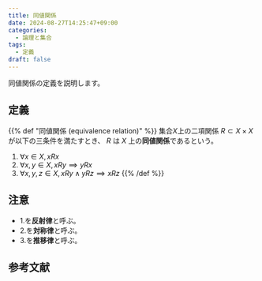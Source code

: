 ```yaml
---
title: 同値関係
date: 2024-08-27T14:25:47+09:00
categories:
  - 論理と集合
tags:
  - 定義
draft: false
---
```


同値関係の定義を説明します。

<!--more-->

## 定義

{{% def "同値関係 (equivalence relation)" %}}
集合$X$上の二項関係 $R \subset X \times X$ が以下の三条件を満たすとき、 $R$ は $X$ 上の**同値関係**であるという。

1. $\forall x \in X, xRx$
2. $\forall x, y \in X, xRy \implies yRx$
3. $\forall x, y, z \in X, xRy \land yRz \implies xRz$
{{% /def %}}

## 注意

- 1.を**反射律**と呼ぶ。
- 2.を**対称律**と呼ぶ。
- 3.を**推移律**と呼ぶ。

## 参考文献

